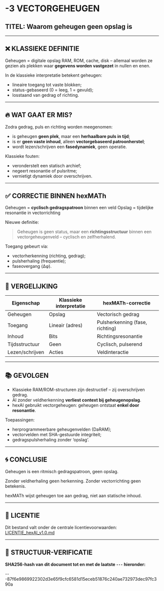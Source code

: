 # -3 VECTORGEHEUGEN

## TITEL: Waarom geheugen geen opslag is

---

## ❌ KLASSIEKE DEFINITIE

Geheugen = digitale opslag
RAM, ROM, cache, disk – allemaal worden ze gezien als plekken waar **gegevens worden vastgezet** in nullen en enen.

In de klassieke interpretatie betekent geheugen:

* lineaire toegang tot vaste blokken;
* status-gebaseerd (0 = leeg, 1 = gevuld);
* losstaand van gedrag of richting.

---

## 🔥 WAT GAAT ER MIS?

Zodra gedrag, puls en richting worden meegenomen:

* is geheugen **geen plek**, maar een **herhaalbare puls in tijd**;
* is er **geen vaste inhoud**, alleen **vectorgebaseerd patroonherstel**;
* wordt lezen/schrijven een **fasedynamiek**, geen operatie.

Klassieke fouten:

* veronderstelt een statisch archief;
* negeert resonantie of pulsritme;
* vernietigt dynamiek door overschrijven.

---

## ✅ CORRECTIE BINNEN hexMATh

Geheugen = **cyclisch gedragspatroon** binnen een veld
Opslag = tijdelijke resonantie in vectorrichting

Nieuwe definitie:

> Geheugen is geen status, maar een **richtingsstructuur** binnen een vectorgeheugenveld – cyclisch en zelfherhalend.

Toegang gebeurt via:

* vectorherkenning (richting, gedrag);
* pulsherhaling (frequentie);
* faseovergang (Δφ).

---

## 🔁 VERGELIJKING

| Eigenschap      | Klassieke interpretatie | hexMATh-correctie               |
| --------------- | ----------------------- | ------------------------------- |
| Geheugen        | Opslag                  | Vectorisch gedrag               |
| Toegang         | Lineair (adres)         | Pulsherkenning (fase, richting) |
| Inhoud          | Bits                    | Richtingsresonantie             |
| Tijdsstructuur  | Geen                    | Cyclisch, pulserend             |
| Lezen/schrijven | Acties                  | Veldinteractie                  |

---

## 📚 GEVOLGEN

* Klassieke RAM/ROM-structuren zijn destructief – zij overschrijven gedrag.
* AI zonder veldherkenning **verliest context bij geheugenopslag**.
* hexAI gebruikt vectorgeheugen: geheugen ontstaat **enkel door resonantie**.

Toepassingen:

* herprogrammeerbare geheugenvelden (DaRAM);
* vectorvelden met SHA-gestuurde integriteit;
* gedragspulsherhaling zonder ‘opslag’.

---

## 🌀 CONCLUSIE

Geheugen is een ritmisch gedragspatroon,
geen opslag.

Zonder veldherhaling geen herkenning.
Zonder vectorrichting geen betekenis.

hexMATh wijst geheugen toe aan gedrag, niet aan statische inhoud.

---

## 📎 LICENTIE

Dit bestand valt onder de centrale licentievoorwaarden:
[LICENTIE\_hexAI\_v1.0.md](https://github.com/EllenBosMarcelMulder/hexAI.nl/blob/main/LICENTIE_hexAI_v1.0.md)

---

## 🔏 STRUCTUUR-VERIFICATIE

**SHA256-hash van dit document tot en met de laatste `---` hieronder:**

---87f6e9869922302d3e65f9cfc6581d15eceb51876c240ae732973dec97fc390a
